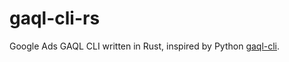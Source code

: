 # gaql-cli-rs
Google Ads GAQL CLI written in Rust, inspired by Python [gaql-cli](https://github.com/getyourguide/gaql-cli).
